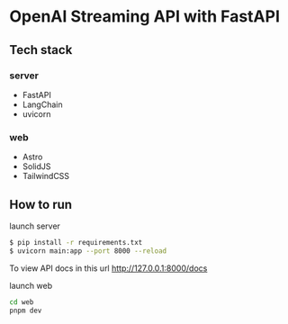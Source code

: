 # OpenAI Streaming API with FastAPI

## Tech stack

### server

- FastAPI
- LangChain
- uvicorn

### web

- Astro
- SolidJS
- TailwindCSS

## How to run

launch server

```bash
$ pip install -r requirements.txt
$ uvicorn main:app --port 8000 --reload
```

To view API docs in this url http://127.0.0.1:8000/docs

launch web

```bash
cd web
pnpm dev
```
